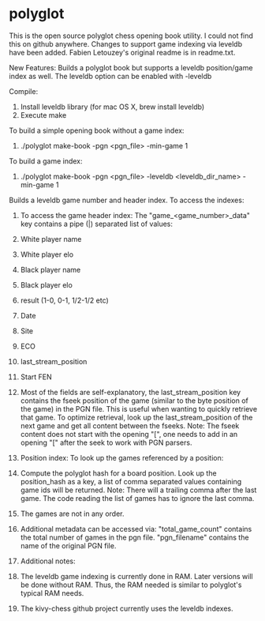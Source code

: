 polyglot
========

This is the open source polyglot chess opening book utility. I could not find this on github anywhere. Changes to support game indexing via leveldb have been added.
Fabien Letouzey's original readme is in readme.txt.

New Features:
Builds a polyglot book but supports a leveldb position/game index as well. The leveldb option can be enabled with -leveldb

Compile:
 1. Install leveldb library (for mac OS X, brew install leveldb)
 2. Execute make

To build a simple opening book without a game index:

1. ./polyglot make-book -pgn \<pgn\_file\> -min-game 1

To build a game index:

1. ./polyglot make-book -pgn \<pgn\_file\> -leveldb \<leveldb\_dir\_name\> -min-game 1

Builds a leveldb game number and header index. To access the indexes:

 1. To access the game header index:
	The "game\_\<game\_number\>\_data" key contains a pipe (|) separated list of values: 
  1. White player name 
  1. White player elo 
  1. Black player name 
  1. Black player elo 
  1. result (1-0, 0-1, 1/2-1/2 etc)
  1. Date
  1. Site
  1. ECO
  1. last\_stream\_position
  1. Start FEN
  1. Most of the fields are self-explanatory, the last\_stream\_position key contains the fseek position of the game (similar to the byte position of the game) in the PGN file. This is useful when wanting to quickly retrieve that game. To optimize retrieval, look up the last\_stream\_position of the next game and get all content between the fseeks. Note: The fseek content does not start with the opening "[", one needs to add in an opening "[" after the seek to work with PGN parsers.

 2. Position index:
	To look up the games referenced by a position:
  1. Compute the polyglot hash for a board position. Look up the position_hash as a key, a list of comma separated values containing game ids will be returned. Note: There will a trailing comma after the last game. The code reading the list of games has to ignore the last comma.
  2. The games are not in any order.

 3. Additional metadata can be accessed via:
	"total\_game\_count" contains the total number of games in the pgn file.
	"pgn\_filename" contains the name of the original PGN file.
	
 4. Additional notes:
  1. The leveldb game indexing is currently done in RAM. Later versions will be done without RAM. Thus, the RAM needed is similar to polyglot's typical RAM needs.
  2. The kivy-chess github project currently uses the leveldb indexes.
